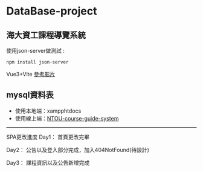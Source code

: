 # DataBase-project
## 海大資工課程導覽系統

使用json-server做測試 :

```
npm install json-server
```

Vue3+Vite
[參考影片](https://youtu.be/rNQIA0Fe9KQ)

## mysql資料表

* 使用本地端：xampphtdocs
* 使用線上端：[NTOU-course-guide-system](https://jayyyu1w.github.io/NTOU-course-guide-system/)

---------------------------------------
SPA更改進度
Day1：
首頁更改完畢

Day2：
公告以及登入部分完成，加入404NotFound(待設計)

Day3：
課程資訊以及公告新增完成